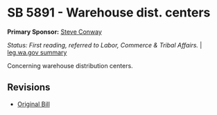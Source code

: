 # SB 5891 - Warehouse dist. centers
**Primary Sponsor:** [Steve Conway](/person/leg/steve.conway.md)

*Status: First reading, referred to Labor, Commerce & Tribal Affairs.* | [leg.wa.gov summary](https://app.leg.wa.gov/billsummary?BillNumber=5891&Year=2021)

Concerning warehouse distribution centers.

## Revisions
* [Original Bill](1/)